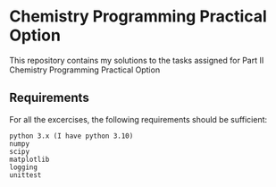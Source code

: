 # Chemistry Programming Practical Option
This repository contains my solutions to the tasks assigned for Part II Chemistry Programming Practical Option
## Requirements
For all the excercises, the following requirements should be sufficient:
```
python 3.x (I have python 3.10)
numpy
scipy
matplotlib
logging
unittest
```